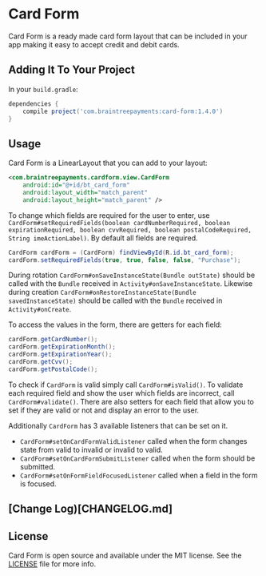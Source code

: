 # Card Form

Card Form is a ready made card form layout that can be included in your app making it easy to
accept credit and debit cards.

## Adding It To Your Project

In your `build.gradle`:

```groovy
dependencies {
    compile project('com.braintreepayments:card-form:1.4.0')
}
```

## Usage

Card Form is a LinearLayout that you can add to your layout:

```xml
<com.braintreepayments.cardform.view.CardForm
    android:id="@+id/bt_card_form"
    android:layout_width="match_parent"
    android:layout_height="match_parent" />
```

To change which fields are required for the user to enter, use
`CardForm#setRequiredFields(boolean cardNumberRequired, boolean expirationRequired, boolean cvvRequired, boolean postalCodeRequired, String imeActionLabel)`.
By default all fields are required.

```java
CardForm cardForm = (CardForm) findViewById(R.id.bt_card_form);
cardForm.setRequiredFields(true, true, false, false, "Purchase");
```

During rotation `CardForm#onSaveInstanceState(Bundle outState)` should be called with the `Bundle`
received in `Activity#onSaveInstanceState`. Likewise during creation `CardForm#onRestoreInstanceState(Bundle savedInstanceState)`
should be called with the `Bundle` received in `Activity#onCreate`.

To access the values in the form, there are getters for each field:

```java
cardForm.getCardNumber();
cardForm.getExpirationMonth();
cardForm.getExpirationYear();
cardForm.getCvv();
cardForm.getPostalCode();
```

To check if `CardForm` is valid simply call `CardForm#isValid()`. To validate each required field
and show the user which fields are incorrect, call `CardForm#validate()`. There are also setters
for each field that allow you to set if they are valid or not and display an error to the user.

Additionally `CardForm` has 3 available listeners that can be set on it.

* `CardForm#setOnCardFormValidListener` called when the form changes state from valid to invalid or invalid to valid.
* `CardForm#setOnCardFormSubmitListener` called when the form should be submitted.
* `CardForm#setOnFormFieldFocusedListener` called when a field in the form is focused.

## [Change Log)[CHANGELOG.md]

## License

Card Form is open source and available under the MIT license. See the [LICENSE](LICENSE) file for more info.
